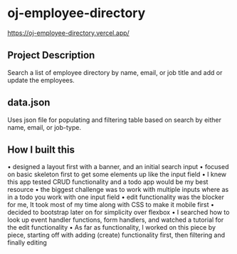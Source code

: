 # oj-employee-directory

https://oj-employee-directory.vercel.app/

## Project Description
Search a list of employee directory by name, email, or job title and
add or update the employees.

## data.json
Uses json file for populating and filtering table based on search by either name, email, or job-type.

## How I built this
• designed a layout first with a banner, and an initial search input
• focused on basic skeleton first to get some elements up like the input field
• I knew this app tested CRUD functionality and a todo app would be my best resource
• the biggest challenge was to work with multiple inputs where as in a todo you work with one input field
• edit functionality was the blocker for me, It took most of my time along with CSS to make it mobile first
• decided to bootstrap later on for simplicity over flexbox
• I searched how to look up event handler functions, form handlers, and watched a tutorial for the edit functionality
• As far as functionality, I worked on this piece by piece, starting off with adding (create) functionality first, then filtering and finally editing
